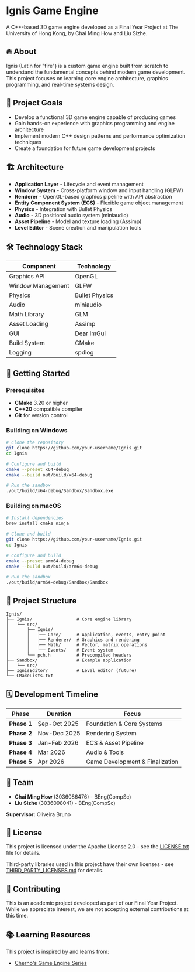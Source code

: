 # Ignis Game Engine

A C++-based 3D game engine developed as a Final Year Project at The University of Hong Kong, by Chai Ming How and Liu Sizhe.

## 🔥 About

Ignis (Latin for "fire") is a custom game engine built from scratch to understand the fundamental concepts behind modern game development. This project focuses on learning core engine architecture, graphics programming, and real-time systems design.

## 🎯 Project Goals

- Develop a functional 3D game engine capable of producing games
- Gain hands-on experience with graphics programming and engine architecture
- Implement modern C++ design patterns and performance optimization techniques
- Create a foundation for future game development projects

## 🏗️ Architecture

- **Application Layer** - Lifecycle and event management
- **Window System** - Cross-platform window and input handling (GLFW)
- **Renderer** - OpenGL-based graphics pipeline with API abstraction
- **Entity Component System (ECS)** - Flexible game object management
- **Physics** - Integration with Bullet Physics
- **Audio** - 3D positional audio system (miniaudio)
- **Asset Pipeline** - Model and texture loading (Assimp)
- **Level Editor** - Scene creation and manipulation tools

## 🛠️ Technology Stack

| Component         | Technology     |
| ----------------- | -------------- |
| Graphics API      | OpenGL         |
| Window Management | GLFW           |
| Physics           | Bullet Physics |
| Audio             | miniaudio      |
| Math Library      | GLM            |
| Asset Loading     | Assimp         |
| GUI               | Dear ImGui     |
| Build System      | CMake          |
| Logging           | spdlog         |

## 🚀 Getting Started

### Prerequisites

- **CMake** 3.20 or higher
- **C++20** compatible compiler
- **Git** for version control

### Building on Windows

```bash
# Clone the repository
git clone https://github.com/your-username/Ignis.git
cd Ignis

# Configure and build
cmake --preset x64-debug
cmake --build out/build/x64-debug

# Run the sandbox
./out/build/x64-debug/Sandbox/Sandbox.exe
```

### Building on macOS

```bash
# Install dependencies
brew install cmake ninja

# Clone and build
git clone https://github.com/your-username/Ignis.git
cd Ignis

# Configure and build
cmake --preset arm64-debug
cmake --build out/build/arm64-debug

# Run the sandbox
./out/build/arm64-debug/Sandbox/Sandbox
```

## 📁 Project Structure

```
Ignis/
├── Ignis/                 # Core engine library
│   └── src/
│       ├── Ignis/
│       │   ├── Core/      # Application, events, entry point
│       │   ├── Renderer/  # Graphics and rendering
│       │   ├── Math/      # Vector, matrix operations
│       │   └── Events/    # Event system
│       └── pch.h          # Precompiled headers
├── Sandbox/               # Example application
│   └── src/
├── IgnisEditor/           # Level editor (future)
└── CMakeLists.txt
```

## 🗓️ Development Timeline

| Phase       | Duration     | Focus                           |
| ----------- | ------------ | ------------------------------- |
| **Phase 1** | Sep-Oct 2025 | Foundation & Core Systems       |
| **Phase 2** | Nov-Dec 2025 | Rendering System                |
| **Phase 3** | Jan-Feb 2026 | ECS & Asset Pipeline            |
| **Phase 4** | Mar 2026     | Audio & Tools                   |
| **Phase 5** | Apr 2026     | Game Development & Finalization |

## 👥 Team

- **Chai Ming How** (3036086476) - BEng(CompSc)
- **Liu Sizhe** (3036098041) - BEng(CompSc)

**Supervisor:** Oliveira Bruno

## 📄 License

This project is licensed under the Apache License 2.0 - see the [LICENSE.txt](LICENSE.txt) file for details.

Third-party libraries used in this project have their own licenses - see [THIRD_PARTY_LICENSES.md](THIRD_PARTY_LICENSES.md) for details.

## 🤝 Contributing

This is an academic project developed as part of our Final Year Project. While we appreciate interest, we are not accepting external contributions at this time.

## 📚 Learning Resources

This project is inspired by and learns from:

- [Cherno's Game Engine Series](https://www.youtube.com/playlist?list=PLlrATfBNZ98dC-V-N3m0Go4deliWHPFwT)
